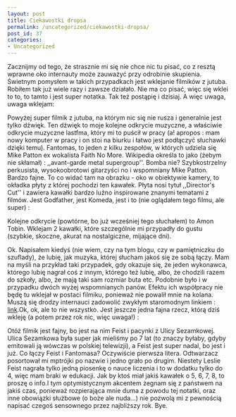```yaml
---
layout: post
title: Ciekawostki dropsa
permalink: /uncategorized/ciekawostki-dropsa/
post_id: 37
categories: 
- Uncategorized
---
```


Zacznijmy od tego, że strasznie mi się nie chce nic tu pisać, co z resztą wprawne oko internauty może zauważyć przy odrobinie skupienia. Świetnym pomysłem w takich przypadkach jest wklejanie filmików z jutuba. Robiłem tak już wiele razy i zawsze działało. Nie ma co pisać, więc się wklei to to, to tamto i jest super notatka. Tak też postąpię i dzisiaj. A więc uwaga, uwaga wklejam:




Powyżej super filmik z jutuba, na którym nic się nie rusza i generalnie jest tylko dźwięk. Ten dźwięk to moje kolejne odkrycie muzyczne, a właściwie odkrycie muzyczne lastfma, który mi to puścił w pracy (a! apropos : mam nowy komputer w pracy i on stoi na biurku i łatwo jest podłączyć słuchawki dzięki temu). Fantomas, to jeden z kilku zespołów, w których udziela się Mike Patton ex wokalista Faith No More. Wikipedia określa to jako (żebym nie skłamał) : ,,avant-garde metal supergroup''. Bomba nie? Szybkostrzelny perkusista, wysokoobrotowi gitarzyści no i wspomniany Mike Patton. Bardzo fajne. To co widać tam na obrazku - oko w obiektywie kamery, to okładka płyty z której pochodzi ten kawałek. Płyta nosi tytuł ,,Director's Cut'' i zawiera kawałki bardzo luźno inspirowane znanymi tematami z filmów. Jest Godfather, jest Komeda, jest i to (nie oglądałem tego filmu, ale super) :




Kolejne odkrycie (powtórne, bo już wcześniej tego słuchałem) to Amon Tobin. Wklejam 2 kawałki, które szczególnie mi przypadły do gustu (szybkie, skoczne, akurat na nostalgiczne, mijające dni).







Ok. Napisałem kiedyś (nie wiem, czy na tym blogu, czy w pamiętniczku do szuflady), że lubię, jak muzyka, której słucham jakoś się ze sobą łączy. Mam na myśli na przykład taki przypadek, gdy okazuje się, że jeden wykonawca, którego lubię nagrał coś z innym, którego też lubię, albo, że chodzili razem do szkoły, albo, że mają taki sam rozmiar buta etc. Podobnie było i w przypadku dwóch wyżej wspomnianych panów. Efektu ich współpracy nie będę tu wklejał w postaci filmiku, ponieważ nie powalił mnie na kolana. Muszą się drodzy internauci zadowolić zwykłym staromodnym linkiem : 
[link](http://pl.youtube.com/watch?v=NPqczenm9gE).Ok, ok, ale to nie wszystko. Jest jeszcze jedna fajna rzecz, którą dziś wkleję (a potem przez rok nic, więc uwaga!) :




Otóż filmik jest fajny, bo jest na nim Feist i pacynki z Ulicy Sezamkowej. Ulica Sezamkowa była super jak mieliśmy po 7 lat (to znaczy byłaby, gdyby emitowali ją wówczas w polskiej telewizji), a Feist jest super nadal, bo jest i już. Co łączy Feist i Fantomasa? Oczywiście pierwsza litera. Odtwarzacz posortował mi mptrójki po nazwie i jedno grało po drugim. Niestety Leslie Feist nagrała tylko jedną piosenkę o nauce liczenia i to w dodatku tylko do 4, więc mam braki w edukacji. Jak by ktoś miał jakiś kawałek o 5, 6, 7, 8, to proszę o info.I tym optymistycznym akcentem żegnam się z państwem na jakiś czas, ponieważ rozpierająca mnie duma z powodu tej notatki, oraz inne obowiązki służbowe (o boże ale nuda...) nie pozwolą mi z pewnością napisać czegoś sensownego przez najbliższy rok. Bye.
